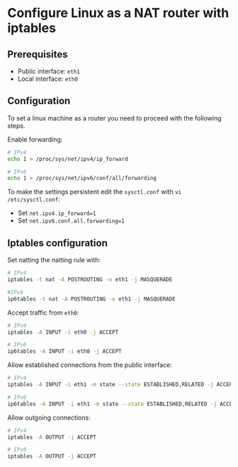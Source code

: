 # Configure Linux as a NAT router with iptables

## Prerequisites

* Public interface: ```eth1```
* Local interface: ```eth0```

## Configuration
To set a linux machine as a router you need to proceed with the following steps.

Enable forwarding:

```bash
# IPv4
echo 1 > /proc/sys/net/ipv4/ip_forward

# IPv6
echo 1 > /proc/sys/net/ipv6/conf/all/forwarding
```

To make the settings persistent edit the ```sysctl.conf``` with ```vi /etc/sysctl.conf```:

* Set ```net.ipv4.ip_forward=1```
* Set ```net.ipv6.conf.all.forwarding=1```

## Iptables configuration
Set natting the natting rule with:

```bash
# IPv4
iptables -t nat -A POSTROUTING -o eth1 -j MASQUERADE

#IPv6
ip6tables -t nat -A POSTROUTING -o eth1 -j MASQUERADE
```

Accept traffic from ```eth0```:

```bash
# IPv4
iptables -A INPUT -i eth0 -j ACCEPT

# IPv6
ip6tables -A INPUT -i eth0 -j ACCEPT
```

Allow established connections from the public interface:

```bash
# IPv4
iptables -A INPUT -i eth1 -m state --state ESTABLISHED,RELATED -j ACCEPT

# IPv6
ip6tables -A INPUT -i eth1 -m state --state ESTABLISHED,RELATED -j ACCEPT
```

Allow outgoing connections:

```bash
# IPv4
iptables -A OUTPUT -j ACCEPT

# IPv6
iptables -A OUTPUT -j ACCEPT
```
